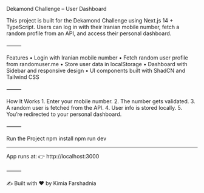 Dekamond Challenge – User Dashboard

This project is built for the Dekamond Challenge using Next.js 14 + TypeScript.
Users can log in with their Iranian mobile number, fetch a random profile from an API, and access their personal dashboard.

⸻

Features
	•	Login with Iranian mobile number
	•	Fetch random user profile from randomuser.me
	•	Store user data in localStorage
	•	Dashboard with Sidebar and responsive design
	•	UI components built with ShadCN and Tailwind CSS

⸻

How It Works
	1.	Enter your mobile number.
	2.	The number gets validated.
	3.	A random user is fetched from the API.
	4.	User info is stored locally.
	5.	You’re redirected to your personal dashboard.

⸻

Run the Project
    npm install
    npm run dev

____

App runs at:
👉 http://localhost:3000

⸻

✍️ Built with ❤️ by Kimia Farshadnia